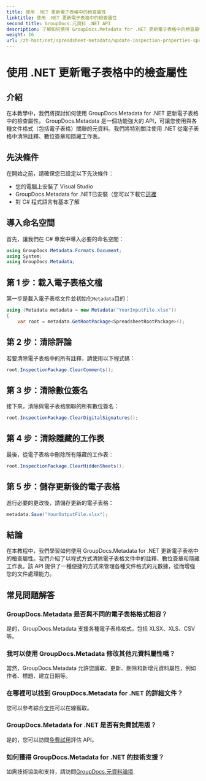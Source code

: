 ```yaml
---
title: 使用 .NET 更新電子表格中的檢查屬性
linktitle: 使用 .NET 更新電子表格中的檢查屬性
second_title: GroupDocs.元資料 .NET API
description: 了解如何使用 GroupDocs.Metadata for .NET 更新電子表格中的檢查屬性。輕鬆管理評論、簽名和隱藏工作表。
weight: 16
url: /zh-hant/net/spreadsheet-metadata/update-inspection-properties-spreadsheets/
---
```


# 使用 .NET 更新電子表格中的檢查屬性

## 介紹
在本教學中，我們將探討如何使用 GroupDocs.Metadata for .NET 更新電子表格中的檢查屬性。 GroupDocs.Metadata 是一個功能強大的 API，可讓您使用與各種文件格式（包括電子表格）關聯的元資料。我們將特別關注使用 .NET 從電子表格中清除註釋、數位簽章和隱藏工作表。
## 先決條件
在開始之前，請確保您已設定以下先決條件：
- 您的電腦上安裝了 Visual Studio
-  GroupDocs.Metadata for .NET已安裝（您可以下載它[這裡](https://releases.groupdocs.com/metadata/net/）)
- 對 C# 程式語言有基本了解

## 導入命名空間
首先，讓我們在 C# 專案中導入必要的命名空間：
```csharp
using GroupDocs.Metadata.Formats.Document;
using System;
using GroupDocs.Metadata;
```
## 第 1 步：載入電子表格文檔
第一步是載入電子表格文件並初始化`Metadata`目的：
```csharp
using (Metadata metadata = new Metadata("YourInputFile.xlsx"))
{
    var root = metadata.GetRootPackage<SpreadsheetRootPackage>();
```
## 第 2 步：清除評論
若要清除電子表格中的所有註釋，請使用以下程式碼：
```csharp
root.InspectionPackage.ClearComments();
```
## 第 3 步：清除數位簽名
接下來，清除與電子表格關聯的所有數位簽名：
```csharp
root.InspectionPackage.ClearDigitalSignatures();
```
## 第 4 步：清除隱藏的工作表
最後，從電子表格中刪除所有隱藏的工作表：
```csharp
root.InspectionPackage.ClearHiddenSheets();
```
## 第 5 步：儲存更新後的電子表格
進行必要的更改後，請儲存更新的電子表格：
```csharp
metadata.Save("YourOutputFile.xlsx");
```

## 結論
在本教程中，我們學習如何使用 GroupDocs.Metadata for .NET 更新電子表格中的檢查屬性。我們介紹了以程式方式清除電子表格文件中的註釋、數位簽章和隱藏工作表。該 API 提供了一種便捷的方式來管理各種文件格式的元數據，從而增強您的文件處理能力。

## 常見問題解答
### GroupDocs.Metadata 是否與不同的電子表格格式相容？
是的，GroupDocs.Metadata 支援各種電子表格格式，包括 XLSX、XLS、CSV 等。
### 我可以使用 GroupDocs.Metadata 修改其他元資料屬性嗎？
當然，GroupDocs.Metadata 允許您讀取、更新、刪除和新增元資料屬性，例如作者、標題、建立日期等。
### 在哪裡可以找到 GroupDocs.Metadata for .NET 的詳細文件？
您可以參考綜合[文件](https://tutorials.groupdocs.com/metadata/net/)可以在線獲取。
### GroupDocs.Metadata for .NET 是否有免費試用版？
是的，您可以訪問[免費試用](https://releases.groupdocs.com/)評估 API。
### 如何獲得 GroupDocs.Metadata for .NET 的技術支援？
如需技術協助和支持，請訪問[GroupDocs.元資料論壇](https://forum.groupdocs.com/c/metadata/14).